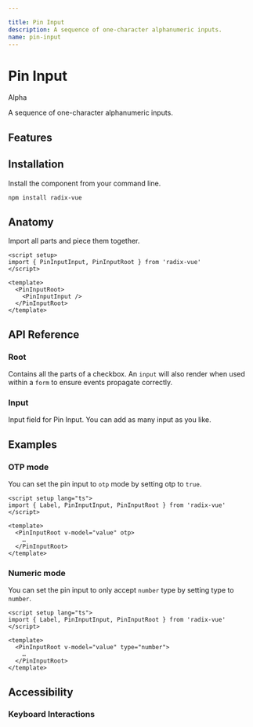 ```yaml
---

title: Pin Input
description: A sequence of one-character alphanumeric inputs.
name: pin-input
---
```

 
# Pin Input

<Badge>Alpha</Badge>

<Description>
A sequence of one-character alphanumeric inputs.
</Description>


<ComponentPreview name="PinInput" />


## Features

<Highlights
  :features="[
    'Full keyboard navigation.',
    'Can be controlled or uncontrolled.',
    'Supports pasting from clipboard',
    'Emit event when inputs were filled.'
  ]"
/>

## Installation

Install the component from your command line.

```bash
npm install radix-vue
```

## Anatomy

Import all parts and piece them together.

```vue
<script setup>
import { PinInputInput, PinInputRoot } from 'radix-vue'
</script>

<template>
  <PinInputRoot>
    <PinInputInput />
  </PinInputRoot>
</template>
```

## API Reference

### Root

Contains all the parts of a checkbox. An `input` will also render when used within a `form` to ensure events propagate correctly.

<PropsTable
  :data="[
    {
      name: 'as',
      type: 'string | Component',
      default: 'div',
      description: 'The element or component this component should render as. Can be overwrite by <Code>asChild</Code>'
    },
    {
      name: 'asChild',
      required: false,
      type: 'boolean',
      default: 'false',
      description: 'Change the default rendered element for the one passed as a child, merging their props and behavior.<br><br>Read our <a href=&quot;/guides/composition&quot;>Composition</a> guide for more details.',
    },
    {
      name: 'defaultValue',
      type: 'string[]',
      description:
        'The default value of the pin inputs when it is initially rendered. Use when you do not need to control its checked state.',
    },
    {
      name: 'modelValue',
      type: 'string[]',
      description: '<span> The controlled checked state of the pin input. Can be binded with <Code>v-model</Code>.</span>',
    },
    {
      name: 'placeholder',
      type: 'string',
      description: 'The placeholder character to use for empty pin-inputs.',
    },
    {
      name: 'mask',
      type: 'boolean',
      default: 'false',
      description: '<span> When <Code>true</Code>, pin inputs will be treated as password.</span>',
    },
    {
      name: 'otp',
      type: 'boolean',
      default: 'false',
      description: '<span> When <Code>true</Code>, mobile devices will autodetect the OTP from messages or clipboard, and enable the autocomplete field.</span>',
    },
    {
      name: 'type',
      type: 'text | number',
      default: 'text',
      description: 'Input type for the inputs.',
    },
    {
      name: 'disabled',
      type: 'boolean',
      description: '<span> When <Code>true</Code>, prevents the user from interacting with the pin input </span>',
    },
    {
      name: 'required',
      type: 'boolean',
      description: '<span> When <Code>true</Code>, indicates that the user must check the pin input before the owning form can be submitted.</span>',
    },
    {
      name: 'name',
      type: 'string',
      description:
        'The name of the pin input Submitted with its owning form as part of a name/value pair.',
    }, 
  ]"
/>

<EmitsTable 
  :data="[
    {
      name: '@update:modelValue',
      type: '(value: string[]) => void',
      description: 'Event handler called when the value state of the pin input changes.'
    },
    {
      name: '@complete',
      type: '(value: string[]) => void',
      description: 'Event handler called the inputs were filled.'
    }
  ]" 
/>


<DataAttributesTable
  :data="[
    {
      attribute: '[data-complete]',
      values: 'Present when completed',
    },
    {
      attribute: '[data-disabled]',
      values: 'Present when disabled',
    },
  ]"
/>

### Input

Input field for Pin Input. You can add as many input as you like.

<PropsTable
  :data="[
    {
      name: 'as',
      type: 'string | Component',
      default: 'span',
      description: 'The element or component this component should render as. Can be overwrite by <Code>asChild</Code>'
    },
    {
      name: 'asChild',
      required: false,
      type: 'boolean',
      default: 'false',
      description: 'Change the default rendered element for the one passed as a child, merging their props and behavior.<br><br>Read our <a href=&quot;/guides/composition&quot;>Composition</a> guide for more details.',
    },
    {
      name: 'index',
      type: 'number',
      description: 'Position of the value this input bind to.',
    },
    {
      name: 'disabled',
      type: 'boolean',
      description: '<span> When <Code>true</Code>, prevents the user from interacting with the pin input </span>'
    },
  ]"
/>

<DataAttributesTable
  :data="[
    {
      attribute: '[data-complete]',
      values: 'Present when completed',
    },
    {
      attribute: '[data-disabled]',
      values: 'Present when disabled',
    },
  ]"
/>


## Examples

### OTP mode

You can set the pin input to `otp` mode by setting otp to `true`.

```vue{6}
<script setup lang="ts"> 
import { Label, PinInputInput, PinInputRoot } from 'radix-vue' 
</script>

<template>
  <PinInputRoot v-model="value" otp>
    …
  </PinInputRoot>
</template>
```

### Numeric mode

You can set the pin input to only accept `number` type by setting type to `number`.

```vue{6}
<script setup lang="ts"> 
import { Label, PinInputInput, PinInputRoot } from 'radix-vue' 
</script>

<template>
  <PinInputRoot v-model="value" type="number">
    …
  </PinInputRoot>
</template>
```



## Accessibility
 

### Keyboard Interactions

<KeyboardTable
  :data="[
    {
      keys: ['ArrowLeft'],
      description: 'Focus on previous input.',
    },
    {
      keys: ['ArrowRight'],
      description: 'Focus on next input.',
    },
    {
      keys: ['Backspace'],
      description: 'Deletes the value of the current input. If the input is empty, moves to the previous input and deletes that value as well.',
    },
    {
      keys: ['Delete'],
      description: 'Deletes the value of the current input.',
    },
    {
      keys: ['Ctrl + V'],
      description: `	
Pastes the contents of the clipboard into the pin input. If the number of characters in the clipboard equals exceeds the number of inputs, the contents are pasted from the first input. Otherwise, the contents are pasted from the current input onwards.`,
    }
  ]"
/>
